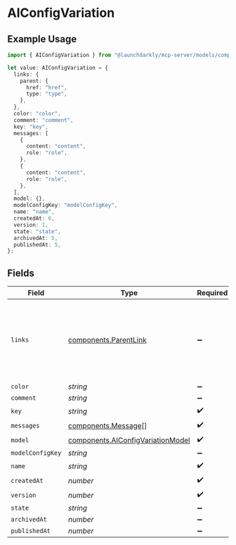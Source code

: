 # AIConfigVariation

## Example Usage

```typescript
import { AIConfigVariation } from "@launchdarkly/mcp-server/models/components";

let value: AIConfigVariation = {
  links: {
    parent: {
      href: "href",
      type: "type",
    },
  },
  color: "color",
  comment: "comment",
  key: "key",
  messages: [
    {
      content: "content",
      role: "role",
    },
    {
      content: "content",
      role: "role",
    },
  ],
  model: {},
  modelConfigKey: "modelConfigKey",
  name: "name",
  createdAt: 6,
  version: 1,
  state: "state",
  archivedAt: 5,
  publishedAt: 5,
};
```

## Fields

| Field                                                                                  | Type                                                                                   | Required                                                                               | Description                                                                            | Example                                                                                |
| -------------------------------------------------------------------------------------- | -------------------------------------------------------------------------------------- | -------------------------------------------------------------------------------------- | -------------------------------------------------------------------------------------- | -------------------------------------------------------------------------------------- |
| `links`                                                                                | [components.ParentLink](../../models/components/parentlink.md)                         | :heavy_minus_sign:                                                                     | N/A                                                                                    | {<br/>"parent": {<br/>"href": "href",<br/>"type": "type"<br/>}<br/>}                   |
| `color`                                                                                | *string*                                                                               | :heavy_minus_sign:                                                                     | N/A                                                                                    |                                                                                        |
| `comment`                                                                              | *string*                                                                               | :heavy_minus_sign:                                                                     | N/A                                                                                    |                                                                                        |
| `key`                                                                                  | *string*                                                                               | :heavy_check_mark:                                                                     | N/A                                                                                    |                                                                                        |
| `messages`                                                                             | [components.Message](../../models/components/message.md)[]                             | :heavy_check_mark:                                                                     | N/A                                                                                    |                                                                                        |
| `model`                                                                                | [components.AIConfigVariationModel](../../models/components/aiconfigvariationmodel.md) | :heavy_check_mark:                                                                     | N/A                                                                                    |                                                                                        |
| `modelConfigKey`                                                                       | *string*                                                                               | :heavy_minus_sign:                                                                     | N/A                                                                                    |                                                                                        |
| `name`                                                                                 | *string*                                                                               | :heavy_check_mark:                                                                     | N/A                                                                                    |                                                                                        |
| `createdAt`                                                                            | *number*                                                                               | :heavy_check_mark:                                                                     | N/A                                                                                    |                                                                                        |
| `version`                                                                              | *number*                                                                               | :heavy_check_mark:                                                                     | N/A                                                                                    |                                                                                        |
| `state`                                                                                | *string*                                                                               | :heavy_minus_sign:                                                                     | N/A                                                                                    |                                                                                        |
| `archivedAt`                                                                           | *number*                                                                               | :heavy_minus_sign:                                                                     | N/A                                                                                    |                                                                                        |
| `publishedAt`                                                                          | *number*                                                                               | :heavy_minus_sign:                                                                     | N/A                                                                                    |                                                                                        |